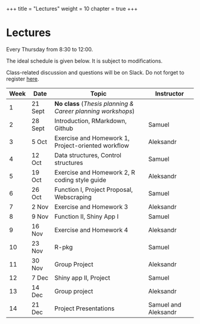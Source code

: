 +++
title = "Lectures"
weight = 10
chapter = true
+++

# Lectures

Every Thursday from 8:30 to 12:00.

The ideal schedule is given below. It is subject to modifications.

Class-related discussion and questions will be on Slack. Do not forget to register [here](https://forms.gle/9EzB7J5mzNkYgCtv7).

| Week | Date | Topic | Instructor |   
|---|---|---|---|   
| 1 | 21 Sept | **No class** (_Thesis planning \& Career planning workshops_) |  |   
| 2 | 28 Sept | Introduction, RMarkdown, Github | Samuel |
| 3 | 5 Oct | Exercise and Homework 1, Project-oriented workflow | Aleksandr |
| 4 | 12 Oct | Data structures, Control structures | Samuel |
| 5 | 19 Oct | Exercise and Homework 2, R coding style guide | Aleksandr |
| 6 | 26 Oct | Function I, Project Proposal, Webscraping | Samuel | 
| 7 | 2 Nov | Exercise and Homework 3 | Aleksandr |
| 8 | 9 Nov| Function II, Shiny App I | Samuel |
| 9 | 16 Nov | Exercise and Homework 4 | Aleksandr |
| 10 | 23 Nov | R-pkg | Samuel |
| 11 | 30 Nov | Group Project | Aleksandr | 
| 12 | 7 Dec |  Shiny app II, Project | Samuel |
| 13 | 14 Dec | Group project | Aleksandr | 
| 14 | 21 Dec | Project Presentations | Samuel and Aleksandr| 

